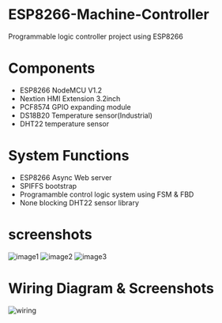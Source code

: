 # ESP8266-Machine-Controller
Programmable logic controller project using ESP8266

# Components
- ESP8266 NodeMCU V1.2
- Nextion HMI Extension 3.2inch
- PCF8574 GPIO expanding module
- DS18B20 Temperature sensor(Industrial)
- DHT22 temperature sensor

# System Functions
- ESP8266 Async Web server
- SPIFFS bootstrap
- Programamble control logic system using FSM & FBD
- None blocking DHT22 sensor library

# screenshots
![image1](https://github.com/Chace0219/ESP8266-Machine-Controller/blob/master/hmi/3.2inch/01-main.png)
![image2](https://github.com/Chace0219/ESP8266-Machine-Controller/blob/master/hmi/3.2inch/02-diag01.png)
![image3](https://github.com/Chace0219/ESP8266-Machine-Controller/blob/master/hmi/3.2inch/04-diag03.png)

# Wiring Diagram & Screenshots
![wiring](https://github.com/chace1989/ESP8266-Machine-Controller/blob/master/Wiring.png)


